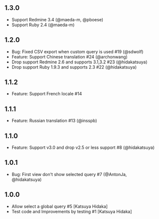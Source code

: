 ## 1.3.0

- Support Redmine 3.4 (@maeda-m, @pboese)
- Support Ruby 2.4 (@maeda-m)


## 1.2.0

- Bug: Fixed CSV export when custom query is used #19 (@sdwolf)
- Feature: Support Chinese translation #24 (@archonwang)
- Drop support Redmine 2.6 and supports 3.1,3.2 #23 (@hidakatsuya)
- Drop support Ruby 1.9.3 and supports 2.3 #22 (@hidakatsuya)

## 1.1.2

- Feature: Support French locale #14

## 1.1.1

- Feature: Russian translation #13 (@insspb)

## 1.1.0

- Feature: Support v3.0 and drop v2.5 or less support #8 (@hidakatsuya)

## 1.0.1

- Bug: First view don't show selected query #7 (@AntonJa, @hidakatsuya)

## 1.0.0

- Allow select a global query #5 [Katsuya Hidaka]
- Test code and Improvements by testing #1 [Katsuya Hidaka]

